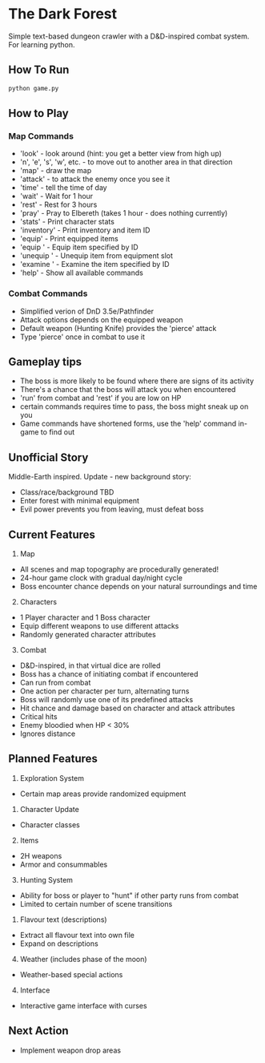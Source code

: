 # The Dark Forest
Simple text-based dungeon crawler with a D&D-inspired combat system. For learning python.

## How To Run
```bash
python game.py
```

## How to Play
### Map Commands
  * 'look' - look around (hint: you get a better view from high up)
  * 'n', 'e', 's', 'w', etc. - to move out to another area in that direction
  * 'map' - draw the map
  * 'attack' - to attack the enemy once you see it
  * 'time' - tell the time of day
  * 'wait' - Wait for 1 hour
  * 'rest' - Rest for 3 hours
  * 'pray' - Pray to Elbereth (takes 1 hour - does nothing currently)
  * 'stats' - Print character stats
  * 'inventory' - Print inventory and item ID
  * 'equip' - Print equipped items
  * 'equip <item ID>' - Equip item specified by ID
  * 'unequip <slot>' - Unequip item from equipment slot
  * 'examine <item ID>' - Examine the item specified by ID
  * 'help' - Show all available commands

### Combat Commands
  * Simplified verion of DnD 3.5e/Pathfinder
  * Attack options depends on the equipped weapon
  * Default weapon (Hunting Knife) provides the 'pierce' attack
  * Type 'pierce' once in combat to use it

## Gameplay tips
* The boss is more likely to be found where there are signs of its activity
* There's a chance that the boss will attack you when encountered
* 'run' from combat and 'rest' if you are low on HP
* certain commands requires time to pass, the boss might sneak up on you
* Game commands have shortened forms, use the 'help' command in-game to find out

## Unofficial Story
Middle-Earth inspired.
Update - new background story:
* Class/race/background TBD
* Enter forest with minimal equipment
* Evil power prevents you from leaving, must defeat boss

## Current Features
1. Map
  * All scenes and map topography are procedurally generated!
  * 24-hour game clock with gradual day/night cycle
  * Boss encounter chance depends on your natural surroundings and time
2. Characters
  * 1 Player character and 1 Boss character
  * Equip different weapons to use different attacks
  * Randomly generated character attributes
3. Combat
  * D&D-inspired, in that virtual dice are rolled
  * Boss has a chance of initiating combat if encountered
  * Can run from combat
  * One action per character per turn, alternating turns
  * Boss will randomly use one of its predefined attacks
  * Hit chance and damage based on character and attack attributes
  * Critical hits
  * Enemy bloodied when HP < 30% 
  * Ignores distance

## Planned Features
1. Exploration System
  * Certain map areas provide randomized equipment
1. Character Update
  * Character classes
2. Items
  * 2H weapons
  * Armor and consummables
3. Hunting System 
  * Ability for boss or player to "hunt" if other party runs from combat
  * Limited to certain number of scene transitions
1. Flavour text (descriptions)
  * Extract all flavour text into own file
  * Expand on descriptions
4. Weather (includes phase of the moon)
  * Weather-based special actions
4. Interface
  * Interactive game interface with curses

## Next Action
* Implement weapon drop areas


